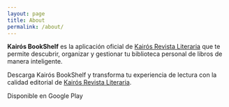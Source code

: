 ```yaml
---
layout: page
title: About
permalink: /about/
---
```


**Kairós BookShelf** es la aplicación oficial de [Kairós Revista Literaria](https://kairosrevistaliteraria.wordpress.com/) que te permite descubrir, organizar y gestionar tu biblioteca personal de libros de manera inteligente.


Descarga Kairós BookShelf y transforma tu experiencia de lectura con la calidad editorial de [Kairós Revista Literaria](https://kairosrevistaliteraria.wordpress.com/).


<i class="fa-brands fa-google-play fa-lg" style="color: #0c106e;"></i>  Disponible en Google Play
